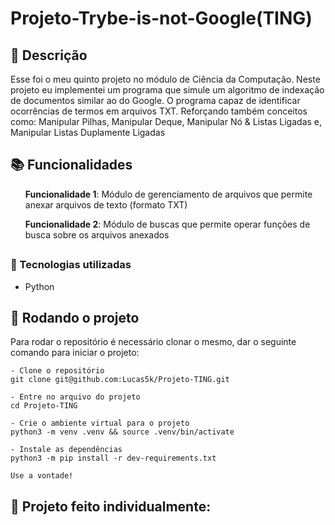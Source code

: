 # Projeto-Trybe-is-not-Google(TING)

## :memo: Descrição
<p>Esse foi o meu quinto projeto no módulo de Ciência da Computação. Neste projeto eu implementei um programa que simule um algoritmo de indexação de documentos similar ao do Google. O programa capaz de identificar ocorrências de termos em arquivos TXT. Reforçando também conceitos como: Manipular Pilhas, Manipular Deque, Manipular Nó & Listas Ligadas e, Manipular Listas Duplamente Ligadas</p>

## :books: Funcionalidades
<ol><b>Funcionalidade 1</b>: Módulo de gerenciamento de arquivos que permite anexar arquivos de texto (formato TXT)</ol>
<ol><b>Funcionalidade 2</b>: Módulo de buscas que permite operar funções de busca sobre os arquivos anexados</ol>

## <h3>:wrench: Tecnologias utilizadas</h3>
* Python

## :rocket: Rodando o projeto
Para rodar o repositório é necessário clonar o mesmo, dar o seguinte comando para iniciar o projeto:
```
- Clone o repositório
git clone git@github.com:Lucas5k/Projeto-TING.git

- Entre no arquivo do projeto
cd Projeto-TING

- Crie o ambiente virtual para o projeto
python3 -m venv .venv && source .venv/bin/activate

- Instale as dependências
python3 -m pip install -r dev-requirements.txt

Use a vontade!

```
<!-- ## :soon: Implementação futura
* O que será implementado na próxima sprint? -->

## :handshake: Projeto feito individualmente:

<!-- ## :dart: Status do projeto -->
